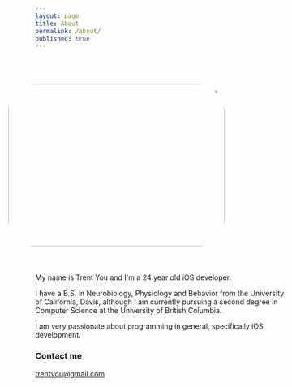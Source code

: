 ```yaml
---
layout: page
title: About
permalink: /about/
published: true
---
```



<img src="http://trentyou.github.io/images/trentprofilepic.jpeg" style="height:426; width:320px; ms-transform: rotate(90deg); -webkit-transform: rotate(90deg); transform: rotate(90deg); border-radius:50px">

<br>
My name is Trent You and I'm a 24 year old iOS developer.

I have a B.S. in Neurobiology, Physiology and Behavior from the University of California, Davis, although I am currently pursuing a second degree in Computer Science at the University of British Columbia. 

I am very passionate about programming in general, specifically iOS development. 


### Contact me

[trentyou@gmail.com](mailto:trentyou@gmail.com)
